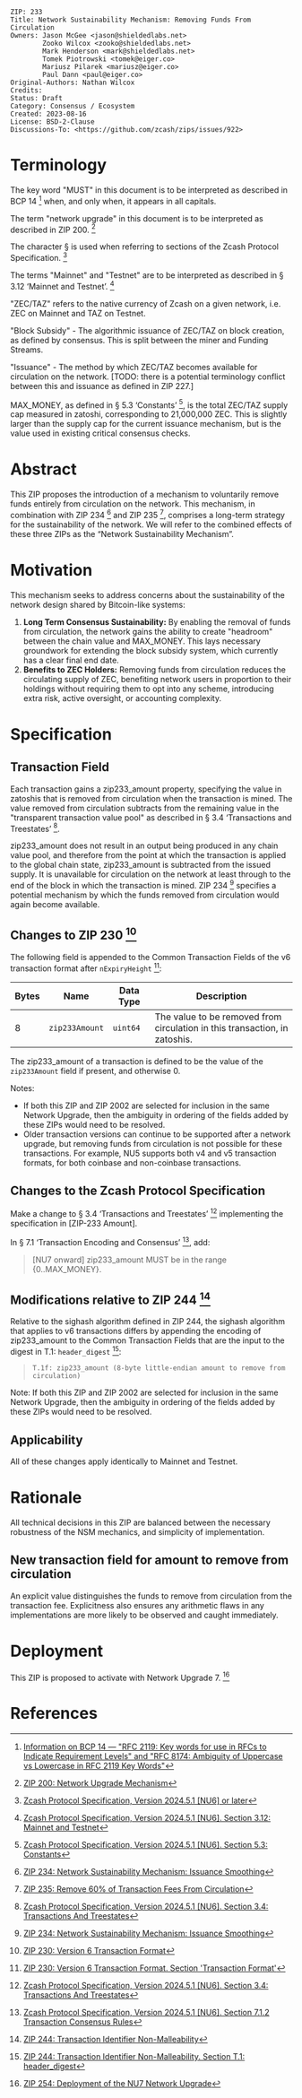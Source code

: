 ```
ZIP: 233
Title: Network Sustainability Mechanism: Removing Funds From Circulation
Owners: Jason McGee <jason@shieldedlabs.net>
        Zooko Wilcox <zooko@shieldedlabs.net>
        Mark Henderson <mark@shieldedlabs.net>
        Tomek Piotrowski <tomek@eiger.co>
        Mariusz Pilarek <mariusz@eiger.co>
        Paul Dann <paul@eiger.co>
Original-Authors: Nathan Wilcox
Credits:
Status: Draft
Category: Consensus / Ecosystem
Created: 2023-08-16
License: BSD-2-Clause
Discussions-To: <https://github.com/zcash/zips/issues/922>
```


# Terminology

The key word "MUST" in this document is to be interpreted as described in
BCP 14 [^BCP14] when, and only when, it appears in all capitals.

The term "network upgrade" in this document is to be interpreted as described
in ZIP 200. [^zip-0200]

The character § is used when referring to sections of the Zcash Protocol
Specification. [^protocol]

The terms "Mainnet" and "Testnet" are to be interpreted as described in
§ 3.12 ‘Mainnet and Testnet’. [^protocol-networks]

"ZEC/TAZ" refers to the native currency of Zcash on a given network, i.e.
ZEC on Mainnet and TAZ on Testnet.

"Block Subsidy" - The algorithmic issuance of ZEC/TAZ on block creation, as
defined by consensus. This is split between the miner and Funding Streams.

"Issuance" - The method by which ZEC/TAZ becomes available for circulation
on the network. [TODO: there is a potential terminology conflict between
this and issuance as defined in ZIP 227.]

$\mathsf{MAX\_MONEY}$, as defined in § 5.3 ‘Constants’ [^protocol-constants],
is the total ZEC/TAZ supply cap measured in zatoshi, corresponding to
21,000,000 ZEC. This is slightly larger than the supply cap for the current
issuance mechanism, but is the value used in existing critical consensus
checks.


# Abstract

This ZIP proposes the introduction of a mechanism to voluntarily remove funds
entirely from circulation on the network. This mechanism, in combination with
ZIP 234 [^zip-0234] and ZIP 235 [^zip-0235], comprises a long-term strategy for
the sustainability of the network. We will refer to the combined effects of
these three ZIPs as the “Network Sustainability Mechanism”.


# Motivation

This mechanism seeks to address concerns about the sustainability of the network
design shared by Bitcoin-like systems:

1. **Long Term Consensus Sustainability:** By enabling the removal of funds from
   circulation, the network gains the ability to create "headroom" between the
   chain value and $\mathsf{MAX\_MONEY}$. This lays necessary groundwork for
   extending the block subsidy system, which currently has a clear final end
   date.
2. **Benefits to ZEC Holders:** Removing funds from circulation reduces the
   circulating supply of ZEC, benefiting network users in proportion to their
   holdings without requiring them to opt into any scheme, introducing extra
   risk, active oversight, or accounting complexity.


# Specification

## Transaction Field

Each transaction gains a $\mathsf{zip233\_amount}$ property, specifying the
value in zatoshis that is removed from circulation when the transaction is
mined. The value removed from circulation subtracts from the remaining value in
the "transparent transaction value pool" as described in § 3.4 ‘Transactions and
Treestates’ [^protocol-transactions].

$\mathsf{zip233\_amount}$ does not result in an output being produced in any
chain value pool, and therefore from the point at which the transaction is
applied to the global chain state, $\mathsf{zip233\_amount}$ is subtracted from
the issued supply. It is unavailable for circulation on the network at least
through to the end of the block in which the transaction is mined. ZIP 234
[^zip-0234] specifies a potential mechanism by which the funds removed from
circulation would again become available.

## Changes to ZIP 230 [^zip-0230]

The following field is appended to the Common Transaction Fields of the v6
transaction format after `nExpiryHeight` [^zip-0230-transaction-format]:

| Bytes | Name           | Data Type | Description                                                                |
|-------|----------------|-----------|----------------------------------------------------------------------------|
|   8   | `zip233Amount` | `uint64`  | The value to be removed from circulation in this transaction, in zatoshis. |

The $\mathsf{zip233\_amount}$ of a transaction is defined to be the value of the
`zip233Amount` field if present, and otherwise 0.

Notes:

* If both this ZIP and ZIP 2002 are selected for inclusion in the same Network
  Upgrade, then the ambiguity in ordering of the fields added by these ZIPs
  would need to be resolved.
* Older transaction versions can continue to be supported after a network
  upgrade, but removing funds from circulation is not possible for these
  transactions. For example, NU5 supports both v4 and v5 transaction formats,
  for both coinbase and non-coinbase transactions.

## Changes to the Zcash Protocol Specification

Make a change to § 3.4 ‘Transactions and Treestates’ [^protocol-transactions]
implementing the specification in [ZIP-233 Amount].

In § 7.1 ‘Transaction Encoding and Consensus’ [^protocol-txnconsensus], add:

> [NU7 onward] $\mathsf{zip233\_amount}$ MUST be in the range $\{ 0 .. \mathsf{MAX\_MONEY} \}$.

## Modifications relative to ZIP 244 [^zip-0244]

Relative to the sighash algorithm defined in ZIP 244, the sighash algorithm
that applies to v6 transactions differs by appending the encoding of
$\mathsf{zip233\_amount}$ to the Common Transaction Fields that are the input
to the digest in T.1: `header_digest` [^zip-0244-t-1-header-digest]:

>     T.1f: zip233_amount (8-byte little-endian amount to remove from circulation)

Note: If both this ZIP and ZIP 2002 are selected for inclusion in the same
Network Upgrade, then the ambiguity in ordering of the fields added by these
ZIPs would need to be resolved.

## Applicability

All of these changes apply identically to Mainnet and Testnet.


# Rationale

All technical decisions in this ZIP are balanced between the necessary
robustness of the NSM mechanics, and simplicity of implementation.

## New transaction field for amount to remove from circulation

An explicit value distinguishes the funds to remove from circulation from
the transaction fee. Explicitness also ensures any arithmetic flaws in any
implementations are more likely to be observed and caught immediately.


# Deployment

This ZIP is proposed to activate with Network Upgrade 7. [^zip-0254]


# References

[^BCP14]: [Information on BCP 14 — "RFC 2119: Key words for use in RFCs to Indicate Requirement Levels" and "RFC 8174: Ambiguity of Uppercase vs Lowercase in RFC 2119 Key Words"](https://www.rfc-editor.org/info/bcp14)

[^protocol]: [Zcash Protocol Specification, Version 2024.5.1 [NU6] or later](protocol/protocol.pdf)

[^protocol-transactions]: [Zcash Protocol Specification, Version 2024.5.1 [NU6]. Section 3.4: Transactions And Treestates](protocol/protocol.pdf#transactions)

[^protocol-networks]: [Zcash Protocol Specification, Version 2024.5.1 [NU6]. Section 3.12: Mainnet and Testnet](protocol/protocol.pdf#networks)

[^protocol-constants]: [Zcash Protocol Specification, Version 2024.5.1 [NU6]. Section 5.3: Constants](protocol/protocol.pdf#constants)

[^protocol-txnconsensus]: [Zcash Protocol Specification, Version 2024.5.1 [NU6]. Section 7.1.2 Transaction Consensus Rules](protocol/protocol.pdf#txnconsensus)

[^zip-0200]: [ZIP 200: Network Upgrade Mechanism](zip-0200.rst)

[^zip-0230]: [ZIP 230: Version 6 Transaction Format](zip-0230.rst)

[^zip-0230-transaction-format]: [ZIP 230: Version 6 Transaction Format. Section 'Transaction Format'](zip-0230#transaction-format)

[^zip-0234]: [ZIP 234: Network Sustainability Mechanism: Issuance Smoothing](zip-0234.rst)

[^zip-0235]: [ZIP 235: Remove 60% of Transaction Fees From Circulation](zip-0235.rst)

[^zip-0244]: [ZIP 244: Transaction Identifier Non-Malleability](zip-0244.rst)

[^zip-0244-t-1-header-digest]: [ZIP 244: Transaction Identifier Non-Malleability. Section T.1: header_digest](zip-0244.rst#t-1-header-digest)

[^zip-0254]: [ZIP 254: Deployment of the NU7 Network Upgrade](zip-0254.rst)
